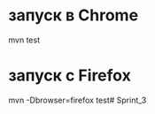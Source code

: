 # запуск в Chrome

mvn test


# запуск с Firefox

mvn -Dbrowser=firefox test#   S p r i n t _ 3  
 
